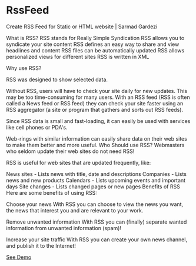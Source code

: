 # RssFeed
Create RSS Feed for Static or HTML website | Sarmad Gardezi

What is RSS?
RSS stands for Really Simple Syndication
RSS allows you to syndicate your site content
RSS defines an easy way to share and view headlines and content
RSS files can be automatically updated
RSS allows personalized views for different sites
RSS is written in XML

Why use RSS?

RSS was designed to show selected data.

Without RSS, users will have to check your site daily for new updates. This may be too time-consuming for many users. With an RSS feed (RSS is often called a News feed or RSS feed) they can check your site faster using an RSS aggregator (a site or program that gathers and sorts out RSS feeds).

Since RSS data is small and fast-loading, it can easily be used with services like cell phones or PDA's.

Web-rings with similar information can easily share data on their web sites to make them better and more useful.
Who Should use RSS?
Webmasters who seldom update their web sites do not need RSS!

RSS is useful for web sites that are updated frequently, like:

News sites - Lists news with title, date and descriptions
Companies - Lists news and new products
Calendars - Lists upcoming events and important days
Site changes - Lists changed pages or new pages
Benefits of RSS
Here are some benefits of using RSS:

Choose your news
With RSS you can choose to view the news you want, the news that interest you and are relevant to your work.

Remove unwanted information
With RSS you can (finally) separate wanted information from unwanted information (spam)!

Increase your site traffic
With RSS you can create your own news channel, and publish it to the Internet!

[See Demo](https://sarmadgardezi.github.io/RssFeed/)
